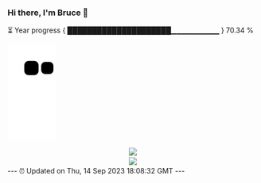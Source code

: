 ### Hi there, I'm Bruce 👋
⏳ Year progress { █████████████████████▁▁▁▁▁▁▁▁▁ } 70.34 %

![](https://raw.githubusercontent.com/Swiftie13st/Swiftie13st/main/assets/github-contribution-grid-snake.svg)


<div align="center"> <img src="https://metrics.lecoq.io/Swiftie13st?template=classic&config.timezone=Asia%2FShanghai"> </div>

<div align="center"> <img src="https://github-readme-streak-stats.herokuapp.com/?user=Swiftie13st" /> </div>
---
⏰ Updated on Thu, 14 Sep 2023 18:08:32 GMT
---

